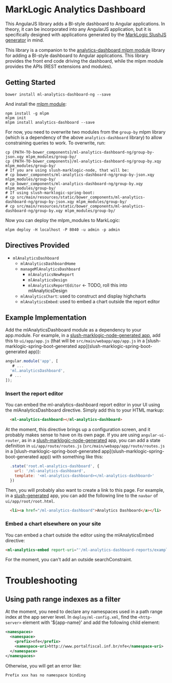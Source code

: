 # MarkLogic Analytics Dashboard

This AngularJS library adds a BI-style dashboard to Angular applications. In
theory, it can be incorporated into any AngularJS application, but it is
specifically designed with applications generated by the [MarkLogic SlushJS
generator](https://github.com/marklogic/slush-marklogic-node) in mind.

This library is a companion to the [analytics-dashboard mlpm
module](https://github.com/patrickmcelwee/mlpm-analytics-dashboard) library for
adding a BI-style dashboard to Angular applications. This library provides the
front end code driving the dashboard, while the mlpm module provides the APIs
(REST extensions and modules).

## Getting Started

    bower install ml-analytics-dashboard-ng --save

And install the [mlpm module](https://github.com/patrickmcelwee/mlpm-analytics-dashboard):

    npm install -g mlpm
    mlpm init
    mlpm install analytics-dashboard --save

For now, you need to overwrite two modules from the `group-by` mlpm library (which
is a dependency of the above `analytics-dashboard` library) to allow
constraining queries to work. To overwrite, run:

    cp {PATH-TO-bower_components}/ml-analytics-dashboard-ng/group-by-json.xqy mlpm_modules/group-by/
    cp {PATH-TO-bower_components}/ml-analytics-dashboard-ng/group-by.xqy mlpm_modules/group-by/
    # If you are using slush-marklogic-node, that will be:
    # cp bower_components/ml-analytics-dashboard-ng/group-by-json.xqy mlpm_modules/group-by/
    # cp bower_components/ml-analytics-dashboard-ng/group-by.xqy mlpm_modules/group-by/
    # If using slush-marklogic-spring-boot:
    # cp src/main/resources/static/bower_components/ml-analytics-dashboard-ng/group-by-json.xqy mlpm_modules/group-by/
    # cp src/main/resources/static/bower_components/ml-analytics-dashboard-ng/group-by.xqy mlpm_modules/group-by/

Now you can deploy the mlpm_modules to MarkLogic:
    
    mlpm deploy -H localhost -P 8040 -u admin -p admin

## Directives Provided

- `mlAnalyticsDashboard`
  -  `mlAnalyticsDashboardHome`
    - `manageMlAnalyticsDashboard`
      - `mlAnalyticsNewReport`
      - `mlAnalyticsDesign`
      - `mlAnalyticsReportEditor` <- TODO, roll this into mlAnalyticsDesign
  - `mlAnalyticsChart`: used to construct and display highcharts
  - `mlAnalyticsEmbed`: used to embed a chart outside the report editor

## Example Implementation

Add the mlAnalyticsDashboard module as a dependency to your app.module. For
example, in a [slush-marklogic-node-generated
app](https://github.com/marklogic/slush-marklogic-node), add this to
`ui/app/app.js` (that will be `src/main/webapp/app/app.js` in
a [slush-marklogic-spring-boot-generated app](slush-marklogic-spring-boot-generated app)):

```javascript
angular.module('app', [
   # ...
  'ml.analyticsDashboard',
  # ...
]);
```

### Insert the report editor

You can embed the ml-analytics-dashboard report editor in your UI using the mlAnalyticsDashboard directive. Simply add this to your HTML markup:

```html
  <ml-analytics-dashboard></ml-analytics-dashboard>
```

At the moment, this directive brings up a configuration screen, and it probably makes sense to have on its own page. If you are using `angular-ui-router`, as in a [slush-marklogic-node-generated](https://github.com/marklogic/slush-marklogic-node) app, you can add a state definition in `ui/app/route/routes.js` (`src/main/webapp/app/route/routes.js` in
a [slush-marklogic-spring-boot-generated app](slush-marklogic-spring-boot-generated app)) with something like this:

```javascript
  .state('root.ml-analytics-dashboard', {
    url: '/ml-analytics-dashboard',
    template: '<ml-analytics-dashboard></ml-analytics-dashboard>'
  })
```

Then, you will probably also want to create a link to this page. For example, in
a [slush-generated](https://github.com/marklogic/slush-marklogic-node) app, you
can add the following line to the `navbar` of `ui/app/root/root.html`.

```html
  <li><a href="/ml-analytics-dashboard">Analytics Dashboard</a></li>
```

### Embed a chart elsewhere on your site

You can embed a chart outside the editor using the mlAnalyticsEmbed directive:

```html
<ml-analytics-embed report-uri="'/ml-analytics-dashboard-reports/example-12345.json'"></ml-analytics-embed>
```

For the moment, you can't add an outside searchConstraint.

# Troubleshooting

## Using path range indexes as a filter

At the moment, you need to declare any namespaces used in a path range index at the app server level. In `deploy/ml-config.xml`, find the `<http-server>` element with '<http-server-name>${app-name}</http-server-name>' and add the following child element:

```xml
<namespaces>
  <namespace>
    <prefix>nfe</prefix>
    <namespace-uri>http://www.portalfiscal.inf.br/nfe</namespace-uri>
  </namespace>
</namespaces>
```

Otherwise, you will get an error like:

    Prefix xxx has no namespace binding
